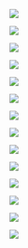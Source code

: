 ![](https://user-images.githubusercontent.com/26511983/71864593-cdf07580-30c5-11ea-950f-7a62a41a7cec.png)

![](https://user-images.githubusercontent.com/26511983/71864670-0bed9980-30c6-11ea-8a2b-7ec5516604bc.png)

![](https://user-images.githubusercontent.com/26511983/70856981-04164d00-1eac-11ea-850c-b12e3bd555f6.png)

![](https://user-images.githubusercontent.com/26511983/70856985-1a240d80-1eac-11ea-8946-aeddbb91163b.png)

![](https://user-images.githubusercontent.com/26511983/70857032-2c527b80-1ead-11ea-8e0e-7dd6da5b4374.png)

![](https://user-images.githubusercontent.com/26511983/70857030-22c91380-1ead-11ea-9c7f-c73ba75468a7.png)

![](https://user-images.githubusercontent.com/26511983/70857026-fe6d3700-1eac-11ea-9301-de5279d98201.png)

![](https://user-images.githubusercontent.com/26511983/70857044-6e7bbd00-1ead-11ea-951c-6c72b66d386a.png)

![](https://user-images.githubusercontent.com/26511983/70857051-8d7a4f00-1ead-11ea-8b70-7819e3882aa5.png)

![](https://user-images.githubusercontent.com/26511983/71329203-e79b9580-24e7-11ea-94c7-6eeeb5a819eb.png)

![](https://user-images.githubusercontent.com/26511983/71329216-174a9d80-24e8-11ea-8b75-54ab5221d21a.png)

![](https://user-images.githubusercontent.com/26511983/71329223-2e898b00-24e8-11ea-8830-dbd2b712bcb2.png)

![](https://user-images.githubusercontent.com/26511983/71331561-600a5280-24f8-11ea-86b3-3034a1722912.png)

![](https://user-images.githubusercontent.com/26511983/72229809-fa4d3b80-3576-11ea-86a4-cafd90f39b00.png)



